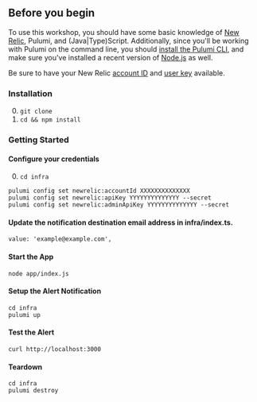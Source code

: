 
## Before you begin
To use this workshop, you should have some basic knowledge of [New Relic](https://newrelic.com), Pulumi, and (Java|Type)Script. Additionally, since you'll be working with Pulumi on the command line, you should [install the Pulumi CLI](https://www.pulumi.com/docs/get-started/install/), and make sure you've installed a recent version of [Node.js](https://nodejs.org/en/) as well.

Be sure to have your New Relic [account ID](https://docs.newrelic.com/docs/accounts/accounts-billing/account-structure/account-id/) and [user key](https://docs.newrelic.com/docs/apis/intro-apis/new-relic-api-keys/) available.


### Installation
0. `git clone`
1. `cd && npm install`

### Getting Started

#### Configure your credentials

0. `cd infra`

```
pulumi config set newrelic:accountId XXXXXXXXXXXXXX
pulumi config set newrelic:apiKey YYYYYYYYYYYYYY --secret
pulumi config set newrelic:adminApiKey YYYYYYYYYYYYYY --secret
```

#### Update the notification destination email address in infra/index.ts.
```
value: 'example@example.com',
```

#### Start the App
```
node app/index.js
```

#### Setup the Alert Notification
```
cd infra
pulumi up
```

#### Test the Alert
```
curl http://localhost:3000
```

#### Teardown
```
cd infra
pulumi destroy
```